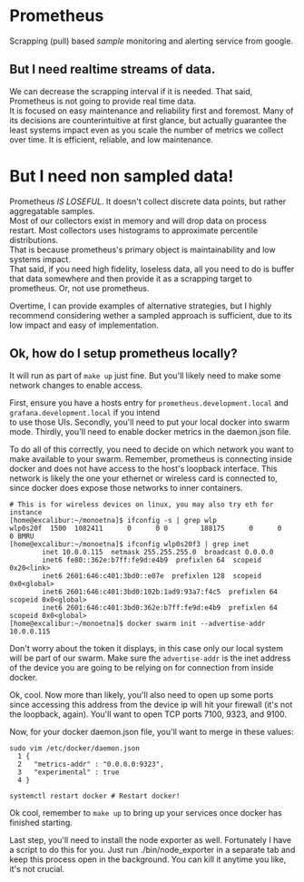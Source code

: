 # Prometheus

Scrapping (pull) based _sample_ monitoring and alerting service from google.

## But I need realtime streams of data.

We can decrease the scrapping interval if it is needed.  That said, Prometheus is not going to provide real time data.  
It is focused on easy maintenance and reliability first and foremost.  Many of its decisions are counterintuitive at
first glance, but actually guarantee the least systems impact even as you scale the number of metrics we collect
over time.  It is efficient, reliable, and low maintenance.

# But I need non sampled data!

Prometheus *IS LOSEFUL*.  It doesn't collect discrete data points, but rather aggregatable samples.  
Most of our collectors exist in memory and will drop data on process restart.
Most collectors uses histograms to approximate percentile distributions.  
That is because prometheus's primary object is maintainability and low systems impact.  
That said, if you need high fidelity, loseless data, all you need to do is buffer that
data somewhere and then provide it as a scrapping target to prometheus.  Or, not use prometheus.

Overtime, I can provide examples of alternative strategies, but I highly recommend considering wether a sampled
approach is sufficient, due to its low impact and easy of implementation.

## Ok, how do I setup prometheus locally?

It will run as part of `make up` just fine.  But you'll likely need to make some network changes to enable access.

First, ensure you have a hosts entry for `prometheus.development.local` and `grafana.development.local` if you intend  
to use those UIs.  Secondly, you'll need to put your local docker
into swarm mode.  Thirdly, you'll need to enable docker metrics in the daemon.json file.

To do all of this correctly, you need to decide on which network you want to make available to your swarm.  Remember,
prometheus is connecting inside docker and does not have access to the host's loopback interface.  This network is likely
the one your ethernet or wireless card is connected to, since docker does expose those networks to inner containers.


```
# This is for wireless devices on linux, you may also try eth for instance
[home@excalibur:~/monoetna]$ ifconfig -s | grep wlp
wlp0s20f  1500  1082411      0      0 0        188175      0      0      0 BMRU
[home@excalibur:~/monoetna]$ ifconfig wlp0s20f3 | grep inet
        inet 10.0.0.115  netmask 255.255.255.0  broadcast 0.0.0.0
        inet6 fe80::362e:b7ff:fe9d:e4b9  prefixlen 64  scopeid 0x20<link>
        inet6 2601:646:c401:3bd0::e07e  prefixlen 128  scopeid 0x0<global>
        inet6 2601:646:c401:3bd0:102b:1ad9:93a7:f4c5  prefixlen 64  scopeid 0x0<global>
        inet6 2601:646:c401:3bd0:362e:b7ff:fe9d:e4b9  prefixlen 64  scopeid 0x0<global>
[home@excalibur:~/monoetna]$ docker swarm init --advertise-addr 10.0.0.115
```

Don't worry about the token it displays, in this case only our local system will be part of our swarm.  Make sure
the `advertise-addr` is the inet address of the device you are going to be relying on for connection from inside docker.

Ok, cool.  Now more than likely, you'll also need to open up some ports since accessing this address from the device
ip will hit your firewall (it's not the loopback, again).  You'll want to open TCP ports 7100, 9323, and 9100.

Now, for your docker daemon.json file, you'll want to merge in these values:

```
sudo vim /etc/docker/daemon.json
  1 {
  2   "metrics-addr" : "0.0.0.0:9323",
  3   "experimental" : true
  4 }
  
systemctl restart docker # Restart docker!
```

Ok cool, remember to `make up` to bring up your services once docker has finished starting.

Last step, you'll need to install the node exporter as well.  Fortunately I have a script to do this for you.
Just run ./bin/node_exporter in a separate tab and keep this process open in the background.  You can kill it anytime
you like, it's not crucial.
